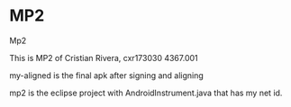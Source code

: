 # MP2
Mp2

This is MP2 of Cristian Rivera, cxr173030 4367.001

my-aligned is the final apk after signing and aligning

mp2 is the eclipse project with AndroidInstrument.java that has my net id.

